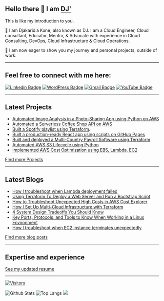 ## Hello there 👋 I am [DJ'](https://cloudwithdj.com/)

This is like my introduction to you. 

🔭 I am Djakaridia Kone, also known as DJ. I am a Cloud Engineer, Cloud consultant, Educator, Mentor, & Advocate with experience in Cloud Consulting, DevOps, Cloud Infrastructure & Cloud Operations. 

🌱 I am now eager to show you my journey and personal projects, outside of work.


---

## Feel free to connect with me here:

[![Linkedin Badge](https://img.shields.io/badge/-LinkedIn-blue?style=flat-square&logo=Linkedin&logoColor=white&link=https://www.linkedin.com/in/djakaridiakone/)](https://www.linkedin.com/in/djakaridiakone/)
[![WordPress Badge](https://img.shields.io/badge/Website-21759B?style=flat-square&logo=wordpress&logoColor=white&link=https://cloudwithdj.com)](https://cloudwithdj.com)
[![Gmail Badge](https://img.shields.io/badge/-Email-c14438?style=flat-square&logo=Gmail&logoColor=white&link=mailto:djkone2025@gmail.com)](mailto:djkone2025@gmail.com)
[![YouTube Badge](https://img.shields.io/badge/Newsletter-FF0000?style=flat-square&logo=convertkit&logoColor=white&link=https://www.whatsnewcloud.com/)](https://www.whatsnewcloud.com/)


---

## Latest Projects

- [Automated Image Analysis in a Photo-Sharing App using Python on AWS](https://github.com/djcloudking/photo-sharing-application-project)
- [Automated a Serverless Coffee Shop API on AWS](https://github.com/djcloudking/coffee-shop-crud-api-node-js-project)
- [Built a Spotify playlist using Terraform](https://cloudwithdj.com/creating-a-spotify-playlist-with-terraform/).
- [Built a production-ready React app using scripts on GitHub Pages](https://cloudwithdj.com/i-built-a-production-ready-react-app-and-deployed-it-with-github-pages/)
- [Built and deployed a Multi-Country Payroll Software using Terraform](https://github.com/djcloudking/terraform-projects/tree/main/13_Hybrid%20cloud%20deployment)
- [Automated AWS S3 Lifecycle using Python](https://github.com/djcloudking/automate-s3-lifecycle-policies)
- [Implemented AWS Cost Optimization using EBS, Lambda, EC2](https://github.com/djcloudking/aws-cost-optimization-with-ebs-snapshot-and-lambda-project)

[Find more Projects ](https://github.com/djcloudking?tab=repositories)


---

## Latest Blogs

- <a href="https://cloudwithdj.com/how-i-troubleshoot-when-lambda-deployment-failed/"> How I troubleshoot when Lambda deployment failed </a>
- <a href="https://cloudwithdj.com/using-terraform-to-deploy-a-web-server-and-run-a-bootstrap-script/">Using Terraform To Deploy a Web Server and Run a Bootstrap Script </a>
- <a href="https://cloudwithdj.com/how-to-troubleshoot-unexpected-high-costs-in-aws-cost-explorer/"> How to Troubleshoot Unexpected High Costs in AWS Cost Explorer </a>
- <a href="https://cloudwithdj.com/how-i-set-up-multi-cloud-infrastructure-with-terraform/"> How I Set Up Multi-Cloud Infrastructure with Terraform</a>
- <a href="https://cloudwithdj.com/4-system-design-tradeoffs-you-should-know/"> 4 System Design Tradeoffs You Should Know </a>
- <a href="https://cloudwithdj.com/key-ports-protocols-and-tools-to-know-when-working-in-a-linux-environment/">Key Ports, Protocols, and Tools to Know When Working in a Linux Environment </a>
- <a href="https://cloudwithdj.com/how-i-troubleshoot-when-ec2-instance-terminates-unexpectedly/"> How I troubleshoot when EC2 instance terminates unexpectedly </a>



[Find more blog posts](https://cloudwithdj.com)
  

---

## Expertise and experience

[See my updated resume](https://github.com/djcloudking/resume-portfolio)


---

[![Visitors](https://api.visitorbadge.io/api/visitors?path=djcloudking%2Fdjcloudking&label=VISITORS&countColor=%23263759)](https://visitorbadge.io/status?path=djcloudking%2Fdjcloudking)

![Github Stats](https://github-readme-stats.vercel.app/api?username=djcloudking&count_private=true&show_icons=true&include_all_commits=true)
![Top Langs](https://github-readme-stats.vercel.app/api/top-langs/?username=djcloudking&hide=TeX&layout=compact) 
[![](https://github-profile-summary-cards.vercel.app/api/cards/most-commit-language?username=djcloudking&theme=default)](https://github.com/vn7n24fzkq/github-profile-summary-cards)
